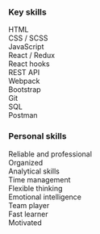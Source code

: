 ### Key skills

HTML \
CSS / SCSS \
JavaScript \
React / Redux \
React hooks \
REST API \
Webpack \
Bootstrap \
Git \
SQL \
Postman

### Personal skills

Reliable and professional \
Organized \
Analytical skills \
Time management \
Flexible thinking \
Emotional intelligence \
Team player \
Fast learner \
Motivated
